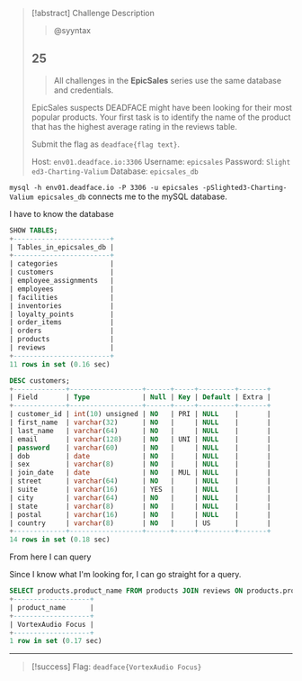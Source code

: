> [!abstract] Challenge Description
> > @syyntax
> ## 25
> > All challenges in the **EpicSales** series use the same database and credentials.
> 
> EpicSales suspects DEADFACE might have been looking for their most popular products. Your first task is to identify the name of the product that has the highest average rating in the reviews table.
> 
> Submit the flag as `deadface{flag text}`.
> 
> Host: `env01.deadface.io:3306` Username: `epicsales` Password: `Slighted3-Charting-Valium` Database: `epicsales_db`

`mysql -h env01.deadface.io -P 3306 -u epicsales -pSlighted3-Charting-Valium epicsales_db` connects me to the mySQL database.

I have to know the database
```SQL
SHOW TABLES;
+------------------------+
| Tables_in_epicsales_db |
+------------------------+
| categories             |
| customers              |
| employee_assignments   |
| employees              |
| facilities             |
| inventories            |
| loyalty_points         |
| order_items            |
| orders                 |
| products               |
| reviews                |
+------------------------+
11 rows in set (0.16 sec)

DESC customers;
+-------------+------------------+------+-----+---------+-------+
| Field       | Type             | Null | Key | Default | Extra |
+-------------+------------------+------+-----+---------+-------+
| customer_id | int(10) unsigned | NO   | PRI | NULL    |       |
| first_name  | varchar(32)      | NO   |     | NULL    |       |
| last_name   | varchar(64)      | NO   |     | NULL    |       |
| email       | varchar(128)     | NO   | UNI | NULL    |       |
| password    | varchar(60)      | NO   |     | NULL    |       |
| dob         | date             | NO   |     | NULL    |       |
| sex         | varchar(8)       | NO   |     | NULL    |       |
| join_date   | date             | NO   | MUL | NULL    |       |
| street      | varchar(64)      | NO   |     | NULL    |       |
| suite       | varchar(16)      | YES  |     | NULL    |       |
| city        | varchar(64)      | NO   |     | NULL    |       |
| state       | varchar(8)       | NO   |     | NULL    |       |
| postal      | varchar(16)      | NO   |     | NULL    |       |
| country     | varchar(8)       | NO   |     | US      |       |
+-------------+------------------+------+-----+---------+-------+
14 rows in set (0.18 sec)
```

From here I can query

Since I know what I'm looking for, I can go straight for a query.

```SQL
SELECT products.product_name FROM products JOIN reviews ON products.product_id = reviews.product_id GROUP BY products.product_id ORDER BY AVG(reviews.rating) DESC LIMIT 1;
+-------------------+
| product_name      |
+-------------------+
| VortexAudio Focus |
+-------------------+
1 row in set (0.17 sec)
```

---
> [!success] Flag: `deadface{VortexAudio Focus}`
